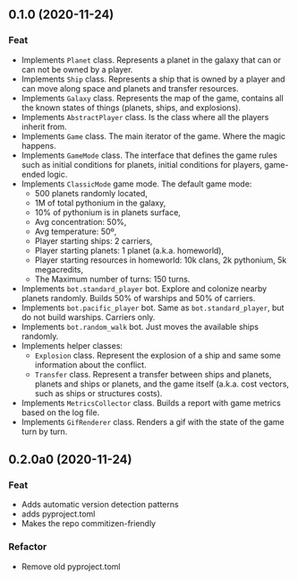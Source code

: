 ## 0.1.0 (2020-11-24)

### Feat
- Implements ``Planet`` class. Represents a planet in the galaxy that can or can not be owned by a player.
- Implements ``Ship`` class. Represents a ship that is owned by a player and can move along space and planets and transfer resources.
- Implements ``Galaxy`` class. Represents the map of the game, contains all the known states of things (planets, ships, and explosions).
- Implements ``AbstractPlayer`` class. Is the class where all the players inherit from.
- Implements ``Game`` class. The main iterator of the game. Where the magic happens.
- Implements ``GameMode`` class. The interface that defines the game rules such as initial conditions for planets, initial conditions for players, game-ended logic.
- Implements ``ClassicMode`` game mode. The default game mode:
    * 500 planets randomly located,
    * 1M of total pythonium in the galaxy,
    * 10% of pythonium is in planets surface,
    * Avg concentration: 50%,
    * Avg temperature: 50º,
    * Player starting ships: 2 carriers,
    * Player starting planets: 1 planet (a.k.a. homeworld),
    * Player starting resources in homeworld: 10k clans, 2k pythonium, 5k megacredits,
    * The Maximum number of turns: 150 turns.
- Implements ``bot.standard_player`` bot. Explore and colonize nearby planets randomly. Builds 50% of warships and 50% of carriers.
- Implements ``bot.pacific_player`` bot. Same as ``bot.standard_player``, but do not build warships. Carriers only.
- Implements ``bot.random_walk`` bot. Just moves the available ships randomly.
- Implements helper classes:
    * ``Explosion`` class. Represent the explosion of a ship and same some information about the conflict.
    * ``Transfer`` class. Represent a transfer between ships and planets, planets and ships or planets, and the game itself (a.k.a. cost vectors, such as ships or structures costs).
- Implements ``MetricsCollector`` class. Builds a report with game metrics based on the log file.
- Implements ``GifRenderer`` class. Renders a gif with the state of the game turn by turn.

## 0.2.0a0 (2020-11-24)

### Feat

- Adds automatic version detection patterns
- adds pyproject.toml
- Makes the repo commitizen-friendly

### Refactor

- Remove old pyproject.toml
